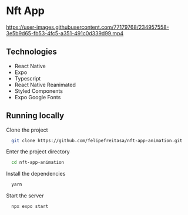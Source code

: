 
# Nft App



https://user-images.githubusercontent.com/77179768/234957558-3e5b9d65-fb53-4fc5-a351-491c0d339d99.mp4


## Technologies

- React Native
- Expo
- Typescript
- React Native Reanimated
- Styled Components
- Expo Google Fonts



## Running locally

Clone the project

```bash
  git clone https://github.com/felipefreitasa/nft-app-animation.git
```

Enter the project directory

```bash
  cd nft-app-animation
```

Install the dependencies

```bash
  yarn
```

Start the server

```bash
  npx expo start
```

